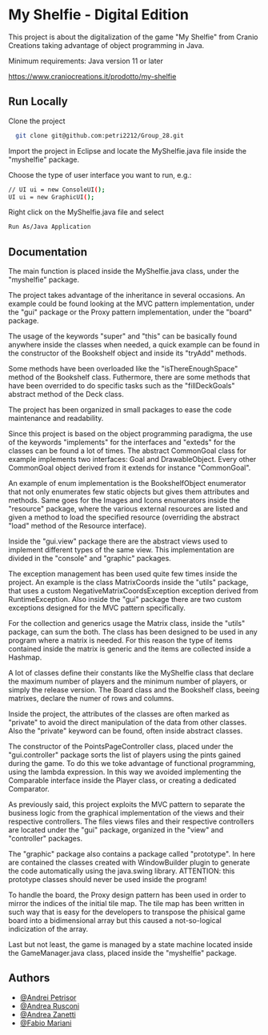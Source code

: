 
# My Shelfie - Digital Edition

This project is about the digitalization of the game "My Shelfie" from Cranio Creations taking advantage of object programming in Java.

Minimum requirements: Java version 11 or later

https://www.craniocreations.it/prodotto/my-shelfie





## Run Locally

Clone the project

```bash
  git clone git@github.com:petri2212/Group_28.git
```

Import the project in Eclipse and locate the MyShelfie.java file inside the "myshelfie" package.

Choose the type of user interface you want to run, e.g.:

```bash
// UI ui = new ConsoleUI();
UI ui = new GraphicUI();
```

Right click on the MyShelfie.java file and select
```bash
Run As/Java Application
```


## Documentation

The main function is placed inside the MyShelfie.java class, under the "myshelfie" package.

The project takes advantage of the inheritance in several occasions.
An example could be found looking at the MVC pattern implementation, under the "gui" package or the Proxy pattern implementation, under the "board" package.

The usage of the keywords "super" and "this" can be basically found anywhere
inside the classes when needed, a quick example can be found in the constructor
of the Bookshelf object and inside its "tryAdd" methods.

Some methods have been overloaded like the "isThereEnoughSpace" method of the
Bookshelf class. Futhermore, there are some methods that have been overrided
to do specific tasks such as the "fillDeckGoals" abstract method of the Deck class.

The project has been organized in small packages to ease the code maintenance
and readability.

Since this project is based on the object programming paradigma, the use of
the keywords "implements" for the interfaces and "exteds" for the classes
can be found a lot of times. The abstract CommonGoal class for example implements two interfaces: Goal and DrawableObject.
Every other CommonGoal object derived from it extends for instance "CommonGoal".

An example of enum implementation is the BookshelfObject enumerator that not only enumerates few static objects but gives them attributes and methods. Same goes for the Images and Icons enumerators inside the "resource" package, where the various external resources are listed and given a method to load the specified resource (overriding the abstract "load" method of the Resource interface).

Inside the "gui.view" package there are the abstract views used to implement different types of the same view. This implementation are divided in the "console" and "graphic" packages.

The exception management has been used quite few times inside the project.
An example is the class MatrixCoords inside the "utils" package, that uses
a custom NegativeMatrixCoordsException exception derived from RuntimeException.
Also inside the "gui" package there are two custom exceptions designed for the
MVC pattern specifically.

For the collection and generics usage the Matrix class, inside the "utils" package, can sum the both. The class has been designed to be used in any program where a matrix is needed. For this reason the type of items contained inside the matrix is generic and the items are collected inside a Hashmap.

A lot of classes define their constants like the MyShelfie class that declare the maximum number of players and the minimum number of players, or simply the release version. The Board class and the Bookshelf class, beeing matrixes, declare the numer of rows and columns.

Inside the project, the attributes of the classes are often marked as "private" to avoid the direct manipulation of the data from other classes.
Also the "private" keyword can be found, often inside abstract classes.

The constructor of the PointsPageController class, placed under the "gui.controller" package sorts the list of players using the pints gained during the game. To do this we toke advantage of functional programming, using the lambda expression. In this way we avoided implementing the Comparable interface inside the Player class, or creating a dedicated Comparator.

As previously said, this project exploits the MVC pattern to separate the business logic from the graphical implementation of the views and their respective controllers.
The files views files and their respective controllers are located under the "gui" package, organized in the "view" and "controller" packages.

The "graphic" package also contains a package called "prototype". In here are contained the classes created with WindowBuilder plugin to generate the code automatically using the java.swing library. ATTENTION: this prototype classes should never be used inside the program!

To handle the board, the Proxy design pattern has been used in order to mirror the indices of the initial tile map. The tile map has been written in such way that is easy for the developers to transpose the phisical game board into a bidimensional array but this caused a not-so-logical indicization of the array.

Last but not least, the game is managed by a state machine located inside the GameManager.java class, placed inside the "myshelfie" package.


## Authors

- [@Andrei Petrisor ](https://github.com/petri2212)
- [@Andrea Rusconi ](https://github.com/andreaRusconl)
- [@Andrea Zanetti ](https://github.com/azanetti6)
- [@Fabio Mariani ](https://github.com/FabioMarianii)

